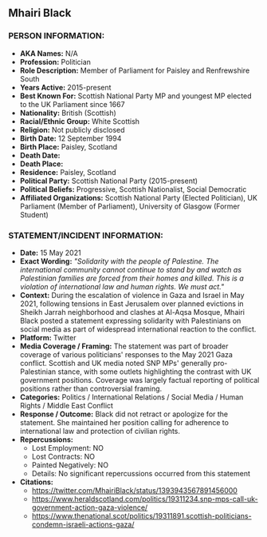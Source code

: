 ## Mhairi Black

### PERSON INFORMATION:
- **AKA Names:** N/A
- **Profession:** Politician
- **Role Description:** Member of Parliament for Paisley and Renfrewshire South
- **Years Active:** 2015-present
- **Best Known For:** Scottish National Party MP and youngest MP elected to the UK Parliament since 1667
- **Nationality:** British (Scottish)
- **Racial/Ethnic Group:** White Scottish
- **Religion:** Not publicly disclosed
- **Birth Date:** 12 September 1994
- **Birth Place:** Paisley, Scotland
- **Death Date:** 
- **Death Place:** 
- **Residence:** Paisley, Scotland
- **Political Party:** Scottish National Party (2015-present)
- **Political Beliefs:** Progressive, Scottish Nationalist, Social Democratic
- **Affiliated Organizations:** Scottish National Party (Elected Politician), UK Parliament (Member of Parliament), University of Glasgow (Former Student)

### STATEMENT/INCIDENT INFORMATION:
- **Date:** 15 May 2021
- **Exact Wording:** *"Solidarity with the people of Palestine. The international community cannot continue to stand by and watch as Palestinian families are forced from their homes and killed. This is a violation of international law and human rights. We must act."*
- **Context:** During the escalation of violence in Gaza and Israel in May 2021, following tensions in East Jerusalem over planned evictions in Sheikh Jarrah neighborhood and clashes at Al-Aqsa Mosque, Mhairi Black posted a statement expressing solidarity with Palestinians on social media as part of widespread international reaction to the conflict.
- **Platform:** Twitter
- **Media Coverage / Framing:** The statement was part of broader coverage of various politicians' responses to the May 2021 Gaza conflict. Scottish and UK media noted SNP MPs' generally pro-Palestinian stance, with some outlets highlighting the contrast with UK government positions. Coverage was largely factual reporting of political positions rather than controversial framing.
- **Categories:** Politics / International Relations / Social Media / Human Rights / Middle East Conflict
- **Response / Outcome:** Black did not retract or apologize for the statement. She maintained her position calling for adherence to international law and protection of civilian rights.
- **Repercussions:**
  - Lost Employment: NO
  - Lost Contracts: NO
  - Painted Negatively: NO
  - Details: No significant repercussions occurred from this statement
- **Citations:** 
  - https://twitter.com/MhairiBlack/status/1393943567891456000
  - https://www.heraldscotland.com/politics/19311234.snp-mps-call-uk-government-action-gaza-violence/
  - https://www.thenational.scot/politics/19311891.scottish-politicians-condemn-israeli-actions-gaza/